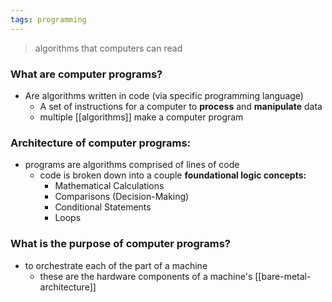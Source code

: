 ```yaml
---
tags: programming
---
```



> algorithms that computers can read

### What are computer programs?
- Are algorithms written in code (via specific programming language)
	- A set of instructions for a computer to **process** and **manipulate** data
	- multiple [[algorithms]] make a computer program
### **Architecture** of computer programs:
- programs are algorithms comprised of lines of code
	- code is broken down into a couple **foundational logic concepts:**
		- Mathematical Calculations
		- Comparisons (Decision-Making)
		- Conditional Statements
		- Loops 

### What is the **purpose** of computer programs?
- to orchestrate each of the part of a machine
	- these are the hardware components of  a machine's [[bare-metal-architecture]]